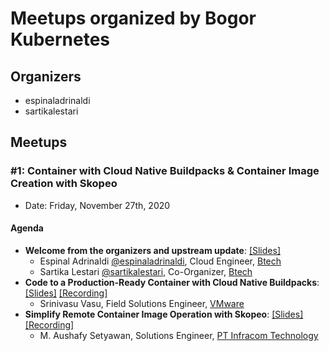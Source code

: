 # Meetups organized by Bogor Kubernetes

## Organizers
- espinaladrinaldi
- sartikalestari

## Meetups

### #1: Container with Cloud Native Buildpacks & Container Image Creation with Skopeo

- Date: Friday, November 27th, 2020


#### Agenda

- **Welcome from the organizers and upstream update**:  [[Slides]](https://github.com/cloudnative-id/meetups/blob/master/bogor/slides/01-community-slides.pdf)
	- Espinal Adrinaldi [@espinaladrinaldi](https://github.com/espin2), Cloud Engineer, [Btech](https://btech.id)
  - Sartika Lestari [@sartikalestari](https://github.com/whippedcreamm), Co-Organizer, [Btech](https://btech.id)
- **Code to a Production-Ready Container with Cloud Native Buildpacks**:  [[Slides]](https://github.com/cloudnative-id/meetups/blob/master/bogor/slides/01-cloud-native-buildpacks.pdf) [[Recording]](https://youtu.be/_9NzIleBCik)
	- Srinivasu Vasu, Field Solutions Engineer, [VMware](https://www.vmware.com/)
- **Simplify Remote Container Image Operation with Skopeo**:  [[Slides]](https://github.com/cloudnative-id/meetups/blob/master/bogor/slides/01-skopeo.pdf) [[Recording]](https://youtu.be/_9NzIleBCik)
	- M. Aushafy Setyawan, Solutions Engineer, [PT Infracom Technology](https://www.infracom-tech.com/)

